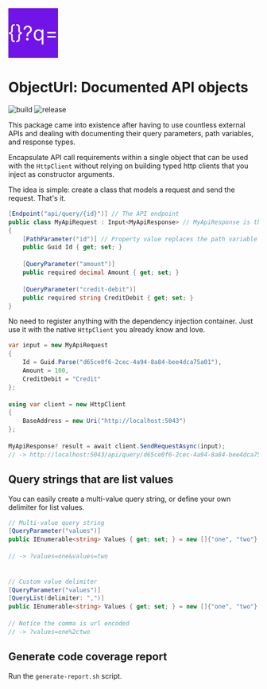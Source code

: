 <img src="https://github.com/NMillard/ObjectUrl/blob/main/images/icon.png" width="100" height="100" alt="icon">

# ObjectUrl: Documented API objects
![build](https://github.com/NMillard/ObjectUrl/actions/workflows/build.yml/badge.svg) 
![release](https://img.shields.io/nuget/vpre/ObjectUrl.Core)

This package came into existence after having to use countless external APIs and dealing with documenting
their query parameters, path variables, and response types.

Encapsulate API call requirements within a single object that can be used with the `HttpClient`
without relying on building typed http clients that you inject as constructor arguments.

The idea is simple: create a class that models a request and send the request. That's it.

```csharp
[Endpoint("api/query/{id}")] // The API endpoint
public class MyApiRequest : Input<MyApiResponse> // MyApiResponse is the expected JSON format
{
    [PathParameter("id")] // Property value replaces the path variable {id} 
    public Guid Id { get; set; }
    
    [QueryParameter("amount")]
    public required decimal Amount { get; set; }
    
    [QueryParameter("credit-debit")]
    public required string CreditDebit { get; set; }
}
```

No need to register anything with the dependency injection container. Just use it with the native `HttpClient` you already
know and love.

```csharp
var input = new MyApiRequest
{
    Id = Guid.Parse("d65ce0f6-2cec-4a94-8a84-bee4dca75a01"),
    Amount = 100,
    CreditDebit = "Credit"
};

using var client = new HttpClient
{
    BaseAddress = new Uri("http://localhost:5043")
};

MyApiResponse? result = await client.SendRequestAsync(input);
// -> http://localhost:5043/api/query/d65ce0f6-2cec-4a94-8a84-bee4dca75a01?amount=100&credit-debit=Credit
```

## Query strings that are list values
You can easily create a multi-value query string, or define your own delimiter for list values.

```csharp
// Multi-value query string
[QueryParameter("values")]
public IEnumerable<string> Values { get; set; } = new []{"one", "two"}

// -> ?values=one&values=two


// Custom value delimiter
[QueryParameter("values")]
[QueryList(delimiter: ",")]
public IEnumerable<string> Values { get; set; } = new []{"one", "two"}

// Notice the comma is url encoded
// -> ?values=one%2ctwo
```


## Generate code coverage report
Run the `generate-report.sh` script.